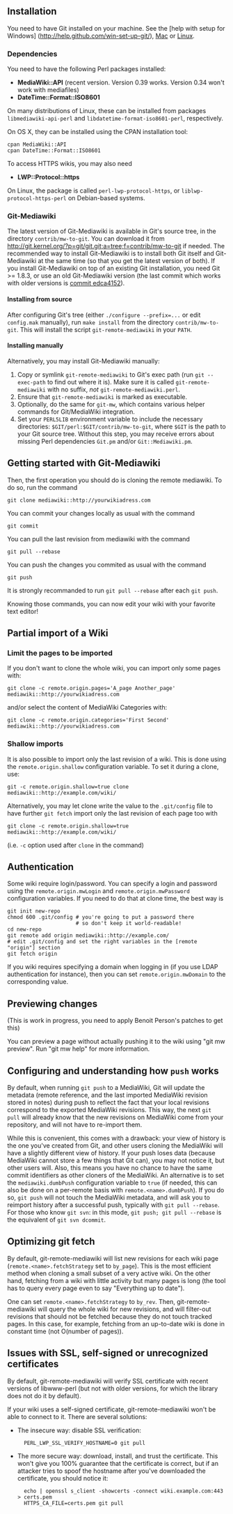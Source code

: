 ## Installation

You need to have Git installed on your machine. See the [help with setup for Windows] (http://help.github.com/win-set-up-git/), [Mac](http://help.github.com/mac-set-up-git/) or [Linux](http://help.github.com/linux-set-up-git/).

### Dependencies

You need to have the following Perl packages installed:

* __MediaWiki::API__ (recent version. Version 0.39 works. Version 0.34 won't work with mediafiles)
* __DateTime::Format::ISO8601__

On many distributions of Linux, these can be installed from packages `libmediawiki-api-perl` and `libdatetime-format-iso8601-perl`, respectively.

On OS X, they can be installed using the CPAN installation tool:

```shell
cpan MediaWiki::API
cpan DateTime::Format::ISO8601
```

To access HTTPS wikis, you may also need

* __LWP::Protocol::https__

On Linux, the package is called `perl-lwp-protocol-https`, or `liblwp-protocol-https-perl` on Debian-based systems.

### Git-Mediawiki

The latest version of Git-Mediawiki is available in Git's source tree, in the directory `contrib/mw-to-git`. You can download it from http://git.kernel.org/?p=git/git.git;a=tree;f=contrib/mw-to-git if needed. The recommended way to install Git-Mediawiki is to install both Git itself and Git-Mediawiki at the same time (so that you get the latest version of both). If you install Git-Mediawiki on top of an existing Git installation, you need Git >= 1.8.3, or use an old Git-Mediawiki version (the last commit which works with older versions is [commit edca4152](https://github.com/git/git/commit/edca4152560522a431a51fc0a06147fc680b5b18)).

#### Installing from source

After configuring Git's tree (either `./configure --prefix=...` or edit `config.mak` manually), run `make install` from the directory `contrib/mw-to-git`. This will install the script `git-remote-mediawiki` in your `PATH`.

#### Installing manually

Alternatively, you may install Git-Mediawiki manually:

1. Copy or symlink `git-remote-mediawiki` to Git's exec path (run `git --exec-path` to find out where it is). Make sure it is called `git-remote-mediawiki` with no suffix, _not_ `git-remote-mediawiki.perl`.
2. Ensure that `git-remote-mediawiki` is marked as executable.
3. Optionally, do the same for `git-mw`, which contains various helper commands for Git/MediaWiki integration.
4. Set your `PERL5LIB` environment variable to include the necessary directories: `$GIT/perl:$GIT/contrib/mw-to-git`, where `$GIT` is the path to your Git source tree. Without this step, you may receive errors about missing Perl dependencies `Git.pm` and/or `Git::Mediawiki.pm`.

## Getting started with Git-Mediawiki

Then, the first operation you should do is cloning the remote mediawiki. To do so, run the command

    git clone mediawiki::http://yourwikiadress.com

You can commit your changes locally as usual with the command

    git commit

You can pull the last revision from mediawiki with the command 

    git pull --rebase

You can push the changes you commited as usual with the command

    git push

It is strongly recommanded to run `git pull --rebase` after each `git push`.

Knowing those commands, you can now edit your wiki with your favorite text editor!

## Partial import of a Wiki
### Limit the pages to be imported

If you don't want to clone the whole wiki, you can import only some pages with:

    git clone -c remote.origin.pages='A_page Another_page' mediawiki::http://yourwikiadress.com

and/or select the content of MediaWiki Categories with:

    git clone -c remote.origin.categories='First Second' mediawiki::http://yourwikiadress.com

### Shallow imports

It is also possible to import only the last revision of a wiki. This is done using the `remote.origin.shallow` configuration variable. To set it during a clone, use:

    git -c remote.origin.shallow=true clone mediawiki::http://example.com/wiki/

Alternatively, you may let clone write the value to the `.git/config` file to have further `git fetch` import only the last revision of each page too with

    git clone -c remote.origin.shallow=true mediawiki::http://example.com/wiki/

(i.e. `-c` option used after `clone` in the command)

## Authentication

Some wiki require login/password. You can specify a login and password using the `remote.origin.mwLogin` and `remote.origin.mwPassword` configuration variables. If you need to do that at clone time, the best way is

    git init new-repo
    chmod 600 .git/config # you're going to put a password there
                          # so don't keep it world-readable!
    cd new-repo
    git remote add origin mediawiki::http://example.com/
    # edit .git/config and set the right variables in the [remote "origin"] section
    git fetch origin

If you wiki requires specifying a domain when logging in (if you use LDAP authentication for instance), then you can set `remote.origin.mwDomain` to the corresponding value.

## Previewing changes

(This is work in progress, you need to apply Benoit Person's patches to get this)

You can preview a page without actually pushing it to the wiki using "git mw preview". Run "git mw help" for more information.

## Configuring and understanding how `push` works

By default, when running `git push` to a MediaWiki, Git will update the metadata (remote reference, and the last imported MediaWiki revision stored in notes) during push to reflect the fact that your local revisions correspond to the exported MediaWiki revisions. This way, the next `git pull` will already know that the new revisions on MediaWiki come from your repository, and will not have to re-import them.

While this is convenient, this comes with a drawback: your view of history is the one you've created from Git, and other users cloning the MediaWiki will have a slightly different view of history. If your push loses data (because MediaWiki cannot store a few things that Git can), you may not notice it, but other users will. Also, this means you have no chance to have the same commit identifiers as other cloners of the MediaWiki. An alternative is to set the `mediawiki.dumbPush` configuration variable to `true` (if needed, this can also be done on a per-remote basis with `remote.<name>.dumbPush`). If you do so, `git push` will not touch the MediaWiki metadata, and will ask you to reimport history after a successful push, typically with `git pull --rebase`. For those who know `git svn`: in this mode, `git push; git pull --rebase` is the equivalent of `git svn dcommit`.

## Optimizing git fetch

By default, git-remote-mediawiki will list new revisions for each wiki page (`remote.<name>.fetchStrategy` set to `by_page`). This is the most efficient method when cloning a small subset of a very active wiki. On the other hand, fetching from a wiki with little activity but many pages is long (the tool has to query every page even to say "Everything up to date").

One can set `remote.<name>.fetchStrategy` to `by_rev`. Then, git-remote-mediawiki will query the whole wiki for new revisions, and will filter-out revisions that should not be fetched because they do not touch tracked pages. In this case, for example, fetching from an up-to-date wiki is done in constant time (not O(number of pages)).

## Issues with SSL, self-signed or unrecognized certificates

By default, git-remote-mediawiki will verify SSL certificate with recent versions of libwww-perl (but not with older versions, for which the library does not do it by default).

If your wiki uses a self-signed certificate, git-remote-mediawiki won't be able to connect to it. There are several solutions:

* The insecure way: disable SSL verification:

        PERL_LWP_SSL_VERIFY_HOSTNAME=0 git pull
     
* The more secure way: download, install, and trust the certificate. This won't give you 100% guarantee that the certificate is correct, but if an attacker tries to spoof the hostname after you've downloaded the certificate, you should notice it:

        echo | openssl s_client -showcerts -connect wiki.example.com:443 > certs.pem
        HTTPS_CA_FILE=certs.pem git pull